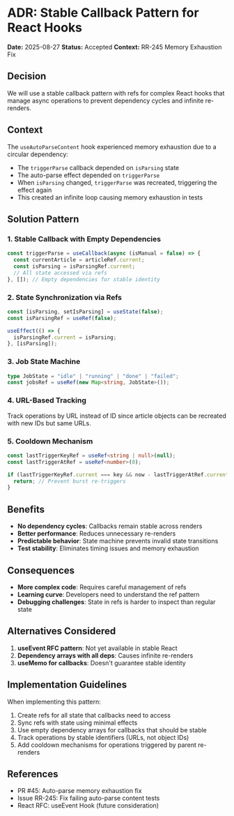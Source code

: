 # ADR: Stable Callback Pattern for React Hooks

**Date:** 2025-08-27
**Status:** Accepted
**Context:** RR-245 Memory Exhaustion Fix

## Decision

We will use a stable callback pattern with refs for complex React hooks that manage async operations to prevent dependency cycles and infinite re-renders.

## Context

The `useAutoParseContent` hook experienced memory exhaustion due to a circular dependency:
- The `triggerParse` callback depended on `isParsing` state
- The auto-parse effect depended on `triggerParse`
- When `isParsing` changed, `triggerParse` was recreated, triggering the effect again
- This created an infinite loop causing memory exhaustion in tests

## Solution Pattern

### 1. Stable Callback with Empty Dependencies

```typescript
const triggerParse = useCallback(async (isManual = false) => {
  const currentArticle = articleRef.current;
  const isParsing = isParsingRef.current;
  // All state accessed via refs
}, []); // Empty dependencies for stable identity
```

### 2. State Synchronization via Refs

```typescript
const [isParsing, setIsParsing] = useState(false);
const isParsingRef = useRef(false);

useEffect(() => {
  isParsingRef.current = isParsing;
}, [isParsing]);
```

### 3. Job State Machine

```typescript
type JobState = "idle" | "running" | "done" | "failed";
const jobsRef = useRef(new Map<string, JobState>());
```

### 4. URL-Based Tracking

Track operations by URL instead of ID since article objects can be recreated with new IDs but same URLs.

### 5. Cooldown Mechanism

```typescript
const lastTriggerKeyRef = useRef<string | null>(null);
const lastTriggerAtRef = useRef<number>(0);

if (lastTriggerKeyRef.current === key && now - lastTriggerAtRef.current < 100) {
  return; // Prevent burst re-triggers
}
```

## Benefits

- **No dependency cycles**: Callbacks remain stable across renders
- **Better performance**: Reduces unnecessary re-renders
- **Predictable behavior**: State machine prevents invalid state transitions
- **Test stability**: Eliminates timing issues and memory exhaustion

## Consequences

- **More complex code**: Requires careful management of refs
- **Learning curve**: Developers need to understand the ref pattern
- **Debugging challenges**: State in refs is harder to inspect than regular state

## Alternatives Considered

1. **useEvent RFC pattern**: Not yet available in stable React
2. **Dependency arrays with all deps**: Causes infinite re-renders
3. **useMemo for callbacks**: Doesn't guarantee stable identity

## Implementation Guidelines

When implementing this pattern:

1. Create refs for all state that callbacks need to access
2. Sync refs with state using minimal effects
3. Use empty dependency arrays for callbacks that should be stable
4. Track operations by stable identifiers (URLs, not object IDs)
5. Add cooldown mechanisms for operations triggered by parent re-renders

## References

- PR #45: Auto-parse memory exhaustion fix
- Issue RR-245: Fix failing auto-parse content tests
- React RFC: useEvent Hook (future consideration)